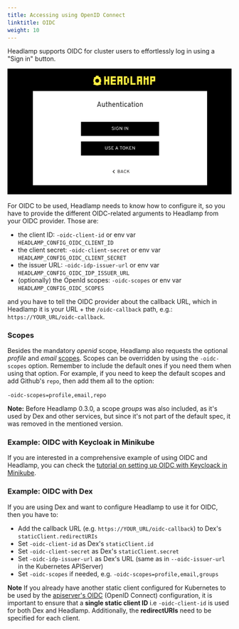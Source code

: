 ```yaml
---
title: Accessing using OpenID Connect
linktitle: OIDC
weight: 10
---
```


Headlamp supports OIDC for cluster users to effortlessly log in using a "Sign in" button.

![screenshot the login dialog for a cluster](./oidc_button.png)

For OIDC to be used, Headlamp needs to know how to configure it, so you have to provide the different OIDC-related arguments to Headlamp from your OIDC provider. Those are:

 * the client ID: `-oidc-client-id` or env var `HEADLAMP_CONFIG_OIDC_CLIENT_ID`
 * the client secret: `-oidc-client-secret` or env var `HEADLAMP_CONFIG_OIDC_CLIENT_SECRET`
 * the issuer URL: `-oidc-idp-issuer-url` or env var `HEADLAMP_CONFIG_OIDC_IDP_ISSUER_URL`
 * (optionally) the OpenId scopes: `-oidc-scopes` or env var `HEADLAMP_CONFIG_OIDC_SCOPES`

and you have to tell the OIDC provider about the callback URL, which in Headlamp it is your URL + the `/oidc-callback` path, e.g.:
`https://YOUR_URL/oidc-callback`.

### Scopes

Besides the mandatory _openid_ scope, Headlamp also requests the optional
_profile_ and _email_
[scopes](https://openid.net/specs/openid-connect-basic-1_0.html#Scopes).
Scopes can be overridden by using the `-oidc-scopes` option. Remember to
include the default ones if you need them when using that option.
For example, if you need to keep the default scopes and add Github's `repo`,
then add them all to the option:

  `-oidc-scopes=profile,email,repo`

**Note:** Before Headlamp 0.3.0, a scope _groups_ was also included, as it's
used by Dex and other services, but since it's not part of the default spec,
it was removed in the mentioned version.

### Example: OIDC with Keycloak in Minikube

If you are interested in a comprehensive example of using OIDC and Headlamp,
you can check the
[tutorial on setting up OIDC with Keycloack in Minikube](./keycloak/).

### Example: OIDC with Dex

If you are using Dex and want to configure Headlamp to use it for OIDC,
then you have to:

  * Add the callback URL (e.g. `https://YOUR_URL/oidc-callback`) to Dex's `staticClient.redirectURIs`
  * Set `-oidc-client-id` as Dex's `staticClient.id`
  * Set `-oidc-client-secret` as Dex's `staticClient.secret`
  * Set `-oidc-idp-issuer-url` as Dex's URL (same as in `--oidc-issuer-url` in the Kubernetes APIServer)
  * Set `-oidc-scopes` if needed, e.g. `-oidc-scopes=profile,email,groups`

**Note** If you already have another static client configured for Kubernetes to be used by the [apiserver's OIDC](https://kubernetes.io/docs/reference/access-authn-authz/authentication/#configuring-the-api-server) (OpenID Connect) configuration, it is important to ensure that a **single static client ID** i.e `-oidc-client-id` is used for both Dex and Headlamp. Additionally, the **redirectURIs** need to be specified for each client.

